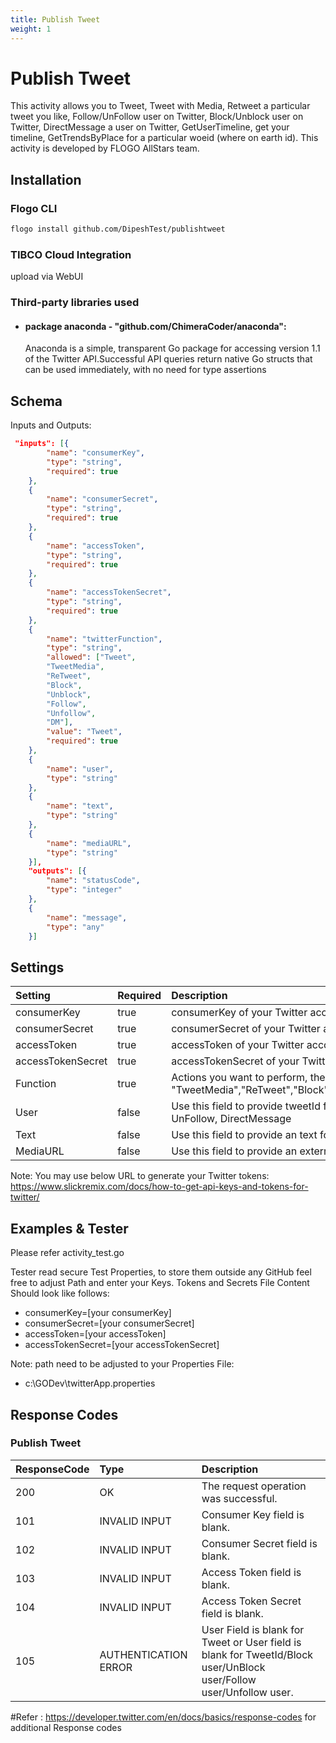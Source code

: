 ```yaml
---
title: Publish Tweet
weight: 1
---
```


# Publish Tweet
This activity allows you to Tweet, Tweet with Media, Retweet a particular tweet you like, Follow/UnFollow user on Twitter, Block/Unblock user on Twitter, DirectMessage a user on Twitter, GetUserTimeline, get your timeline, GetTrendsByPlace for a particular woeid (where on earth id). This activity is developed by FLOGO AllStars team.

## Installation
### Flogo CLI
```bash
flogo install github.com/DipeshTest/publishtweet
```
### TIBCO Cloud Integration
upload via WebUI

### Third-party libraries used
- #### package anaconda - "github.com/ChimeraCoder/anaconda":
	Anaconda is a simple, transparent Go package for accessing version 1.1 of the Twitter API.Successful API queries return native Go structs that can be used immediately, with no need for type assertions

## Schema
Inputs and Outputs:

```json
 "inputs": [{
		"name": "consumerKey",
		"type": "string",
		"required": true
	},
	{
		"name": "consumerSecret",
		"type": "string",
		"required": true
	},
	{
		"name": "accessToken",
		"type": "string",
		"required": true
	},
	{
		"name": "accessTokenSecret",
		"type": "string",
		"required": true
	},
	{
		"name": "twitterFunction",
		"type": "string",
		"allowed": ["Tweet",
		"TweetMedia",
		"ReTweet",
		"Block",
		"Unblock",
		"Follow",
		"Unfollow",
		"DM"],
		"value": "Tweet",
		"required": true
	},
	{
		"name": "user",
		"type": "string"
	},
	{
		"name": "text",
		"type": "string"
	},
	{
		"name": "mediaURL",
		"type": "string"
	}],
	"outputs": [{
		"name": "statusCode",
		"type": "integer"
	},
	{
		"name": "message",
		"type": "any"
	}]
```
## Settings
| Setting           | Required  | Description                         |
|:------------------|:----------|:------------------------------------|
| consumerKey       | true      | consumerKey of your Twitter account |         
| consumerSecret    | true      | consumerSecret of your Twitter account |
| accessToken       | true      | accessToken of your Twitter account |
| accessTokenSecret | true      | accessTokenSecret of your Twitter account |
| Function          | true      | Actions you want to perform, the possible values are "Tweet", "TweetMedia","ReTweet","Block","Unblock","Follow","Unfollow","DirectMessage" |
| User              | false     | Use this field to provide tweetId for ReTweet, User for Block, UnBlock, Follow, UnFollow, DirectMessage |
| Text              | false     | Use this field to provide an text for you Tweet or Direct Message |
| MediaURL          | false     | Use this field to provide an external Image Media URL |

Note: You may use below URL to generate your Twitter tokens: https://www.slickremix.com/docs/how-to-get-api-keys-and-tokens-for-twitter/

## Examples & Tester
Please refer activity_test.go 

Tester read secure Test Properties, to store them outside any GitHub
feel free to adjust Path and enter your Keys. Tokens and Secrets
File Content Should look like follows:
- consumerKey=[your consumerKey]
- consumerSecret=[your consumerSecret]
- accessToken=[your accessToken]
- accessTokenSecret=[your accessTokenSecret]

Note: path need to be adjusted to your Properties File:
- c:\\GODev\\twitterApp.properties

## Response Codes
### Publish Tweet
| ResponseCode     | Type | Description |
|:------------|:---------|:------------|
|200 |OK| The request operation was successful.|
|101 |INVALID INPUT| Consumer Key field is blank.|
|102 |INVALID INPUT| Consumer Secret field is blank.|
|103 |INVALID INPUT| Access Token field is blank.|
|104 |INVALID INPUT| Access Token Secret field is blank.|
|105 |AUTHENTICATION ERROR| User Field is blank for Tweet or User field is blank for TweetId/Block user/UnBlock user/Follow user/Unfollow user.|

#Refer : https://developer.twitter.com/en/docs/basics/response-codes for additional Response codes
